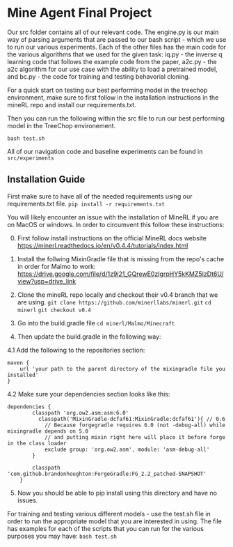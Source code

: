 # Mine Agent Final Project
Our src folder contains all of our relevant code. The engine.py is our main way of parsing arguments that are passed to our bash script - which we use to run our various experiments. Each of the other files has the main code for the various algorithms that we used for the given task: iq.py - the inverse q learning code that follows the example code from the paper, a2c.py - the a2c algorithm for our use case with the ability to load a pretrained model, and bc.py - the code for training and testing behavorial cloning.

For a quick start on testing our best performing model in the treechop environment, make sure to first follow in the installation instructions in the mineRL repo and install our requirements.txt.

Then you can run the following within the src file to run our best performing model in the TreeChop environement.

```bash test.sh```

All of our navigation code and baseline experiments can be found in ```src/experiments```

## Installation Guide
First make sure to have all of the needed requirements using our requirements.txt file.
```pip install -r requirements.txt```

You will likely encounter an issue with the installation of MineRL if you are on MacOS or windows. In order to circumvent this follow these instructions:

0. First follow install instructions on the official MineRL docs website
https://minerl.readthedocs.io/en/v0.4.4/tutorials/index.html

1. Install the follwing MixinGradle file that is missing from the repo's cache in order for Malmo to work:
https://drive.google.com/file/d/1z9i21_GQrewE0zIgrpHY5kKMZ5IzDt6U/view?usp=drive_link

2. Clone the mineRL repo locally and checkout their v0.4 branch that we are using.
```git clone https://github.com/minerllabs/minerl.git```
```cd minerl```
```git checkout v0.4```

3. Go into the build.gradle file
```cd minerl/Malmo/Minecraft```

4. Then update the build.gradle in the following way:

4.1 Add the following to the repositories section:
```
maven {
    url 'your path to the parent directory of the mixingradle file you installed'
}
```

4.2 Make sure your dependencies section looks like this:
```
dependencies {
        classpath 'org.ow2.asm:asm:6.0'
          classpath('MixinGradle-dcfaf61:MixinGradle:dcfaf61'){ // 0.6
            // Because forgegradle requires 6.0 (not -debug-all) while mixingradle depends on 5.0
            // and putting mixin right here will place it before forge in the class loader
            exclude group: 'org.ow2.asm', module: 'asm-debug-all'
        }

        classpath 'com.github.brandonhoughton:ForgeGradle:FG_2.2_patched-SNAPSHOT'
    }
```

5. Now you should be able to pip install using this directory and have no issues.


For training and testing various different models - use the test.sh file in order to run the appropriate model that you are interested in using. The file has examples for each of the scripts that you can run for the various purposes you may have:
```bash test.sh```



